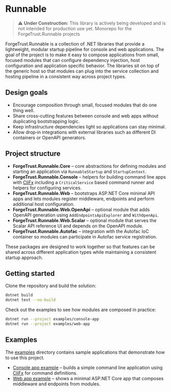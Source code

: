 # Runnable

> ⚠️ **Under Construction:** This library is actively being developed and is not intended for production use yet.
> Monorepo for the ForgeTrust.Runnable projects

ForgeTrust.Runnable is a collection of .NET libraries that provide a lightweight, modular
startup pipeline for console and web applications. The goal of the project is to make it
easy to compose applications from small, focused modules that can configure
dependency injection, host configuration and application specific behavior. The
libraries sit on top of the generic host so that modules can plug into the
service collection and hosting pipeline in a consistent way across project
types.

## Design goals

- Encourage composition through small, focused modules that do one thing well.
- Share cross-cutting features between console and web apps without duplicating
  bootstrapping logic.
- Keep infrastructure dependencies light so applications can stay minimal.
- Allow drop‑in integrations with external libraries such as different DI
  containers or OpenAPI generators.

## Project structure

- **ForgeTrust.Runnable.Core** – core abstractions for defining modules and starting
  an application via `RunnableStartup` and `StartupContext`.
- **ForgeTrust.Runnable.Console** – helpers for building command line apps with
  [CliFx](https://github.com/Tyrrrz/CliFx) including a `CriticalService` based
  command runner and helpers for configuring services.
- **ForgeTrust.Runnable.Web** – bootstraps ASP.NET Core minimal API apps and
  lets modules register middleware, endpoints and perform additional host
  configuration.
- **ForgeTrust.Runnable.Web.OpenApi** – optional module that adds OpenAPI
  generation using `AddEndpointsApiExplorer` and `WithOpenApi`.
- **ForgeTrust.Runnable.Web.Scalar** – optional module that serves the Scalar
  API reference UI and depends on the OpenAPI module.
- **ForgeTrust.Runnable.Autofac** – integration with the Autofac IoC container
  so modules can participate in Autofac service registration.

These packages are designed to work together so that features can be shared
across different application types while maintaining a consistent startup
approach.

## Getting started

Clone the repository and build the solution:

```bash
dotnet build
dotnet test --no-build
```

Check out the examples to see how modules are composed in practice:

```bash
dotnet run --project examples/console-app
dotnet run --project examples/web-app
```

## Examples

The [examples](examples) directory contains sample applications that demonstrate
how to use this project.

- [Console app example](examples/console-app) – builds a simple command line
  application using [CliFx](https://github.com/Tyrrrz/CliFx) for command
  definitions.
- [Web app example](examples/web-app) – shows a minimal ASP.NET Core app that
  composes middleware and endpoints from modules.
